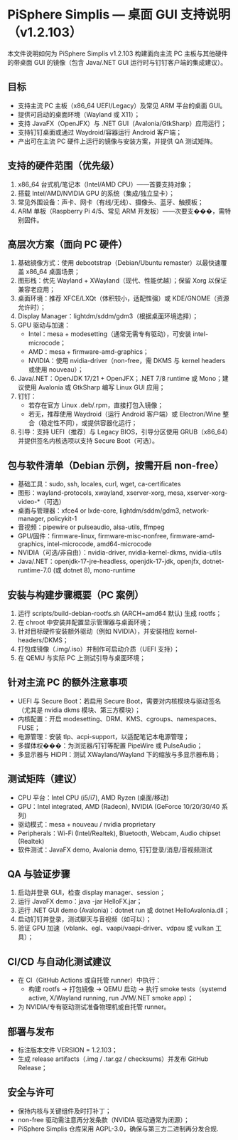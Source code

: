 # PiSphere Simplis — 桌面 GUI 支持说明（v1.2.103）

本文件说明如何为 PiSphere Simplis v1.2.103 构建面向主流 PC 主板与其他硬件的带桌面 GUI 的镜像（包含 Java/.NET GUI 运行时与钉钉客户端的集成建议）。

## 目标
- 支持主流 PC 主板（x86_64 UEFI/Legacy）及常见 ARM 平台的桌面 GUI。
- 提供可启动的桌面环境（Wayland 或 X11）；
- 支持 JavaFX（OpenJFX）与 .NET GUI（Avalonia/GtkSharp）应用运行；
- 支持钉钉桌面或通过 Waydroid/容器运行 Android 客户端；
- 产出可在主流 PC 硬件上运行的镜像与安装方案，并提供 QA 测试矩阵。

## 支持的硬件范围（优先级）
1. x86_64 台式机/笔记本（Intel/AMD CPU）——首要支持对象；
2. 搭载 Intel/AMD/NVIDIA GPU 的系统（集成/独立显卡）；
3. 常见外围设备：声卡、网卡（有线/无线）、摄像头、蓝牙、触摸板；
4. ARM 单板（Raspberry Pi 4/5、常见 ARM 开发板）——次要支���，需特别固件。

## 高层次方案（面向 PC 硬件）
1. 基础镜像方式：使用 debootstrap（Debian/Ubuntu remaster）以最快速覆盖 x86_64 桌面场景；
2. 图形栈：优先 Wayland + XWayland（现代、性能优越）；保留 Xorg 以保证兼容老应用；
3. 桌面环境：推荐 XFCE/LXQt（体积较小，适配性强）或 KDE/GNOME（资源允许时）；
4. Display Manager：lightdm/sddm/gdm3（根据桌面环境选择）；
5. GPU 驱动与加速：
   - Intel：mesa + modesetting（通常无需专有驱动），可安装 intel-microcode；
   - AMD：mesa + firmware-amd-graphics；
   - NVIDIA：使用 nvidia-driver（non-free，需 DKMS 与 kernel headers 或使用 nouveau）；
6. Java/.NET：OpenJDK 17/21 + OpenJFX；.NET 7/8 runtime 或 Mono；建议使用 Avalonia 或 GtkSharp 编写 Linux GUI 应用；
7. 钉钉：
   - 若存在官方 Linux .deb/.rpm，直接打包入镜像；
   - 若无，推荐使用 Waydroid（运行 Android 客户端）或 Electron/Wine 整合（稳定性不同），或提供容器化运行；
8. 引导：支持 UEFI（推荐）与 Legacy BIOS，引导分区使用 GRUB（x86_64）并提供签名内核选项以支持 Secure Boot（可选）。

## 包与软件清单（Debian 示例，按需开启 non-free）
- 基础工具：sudo, ssh, locales, curl, wget, ca-certificates
- 图形：wayland-protocols, xwayland, xserver-xorg, mesa, xserver-xorg-video-*（可选）
- 桌面与管理器：xfce4 or lxde-core, lightdm/sddm/gdm3, network-manager, policykit-1
- 音视频：pipewire or pulseaudio, alsa-utils, ffmpeg
- GPU/固件：firmware-linux, firmware-misc-nonfree, firmware-amd-graphics, intel-microcode, amd64-microcode
- NVIDIA（可选/非自由）：nvidia-driver, nvidia-kernel-dkms, nvidia-utils
- Java/.NET：openjdk-17-jre-headless, openjdk-17-jdk, openjfx, dotnet-runtime-7.0 (或 dotnet 8), mono-runtime

## 安装与构建步骤概要（PC 案例）
1. 运行 scripts/build-debian-rootfs.sh (ARCH=amd64 默认) 生成 rootfs；
2. 在 chroot 中安装并配置显示管理器与桌面环境；
3. 针对目标硬件安装额外驱动（例如 NVIDIA），并安装相应 kernel-headers/DKMS；
4. 打包成镜像（.img/.iso）并制作可启动介质（UEFI 支持）；
5. 在 QEMU 与实际 PC 上测试引导与桌面环境；

## 针对主流 PC 的额外注意事项
- UEFI 与 Secure Boot：若启用 Secure Boot，需要对内核模块与驱动签名（尤其是 nvidia dkms 模块、第三方模块）；
- 内核配置：开启 modesetting、DRM、KMS、cgroups、namespaces、FUSE；
- 电源管理：安装 tlp、acpi-support，以适配笔记本电源管理；
- 多媒体权���：为浏览器/钉钉等配置 PipeWire 或 PulseAudio；
- 多显示器与 HiDPI：测试 XWayland/Wayland 下的缩放与多显示器布局；

## 测试矩阵（建议）
- CPU 平台：Intel CPU (i5/i7), AMD Ryzen (桌面/移动)
- GPU：Intel integrated, AMD (Radeon), NVIDIA (GeForce 10/20/30/40 系列)
- 驱动模式：mesa + nouveau / nvidia proprietary
- Peripherals：Wi-Fi (Intel/Realtek), Bluetooth, Webcam, Audio chipset (Realtek)
- 软件测试：JavaFX demo, Avalonia demo, 钉钉登录/消息/音视频测试

## QA 与验证步骤
1. 启动并登录 GUI，检查 display manager、session；
2. 运行 JavaFX demo：java -jar HelloFX.jar；
3. 运行 .NET GUI demo (Avalonia)：dotnet run 或 dotnet HelloAvalonia.dll；
4. 启动钉钉并登录，测试聊天与音视频（如可以）；
5. 验证 GPU 加速（vblank、egl、vaapi/vaapi-driver、vdpau 或 vulkan 工具）；

## CI/CD 与自动化测试建议
- 在 CI（GitHub Actions 或自托管 runner）中执行：
  - 构建 rootfs -> 打包镜像 -> QEMU 启动 -> 执行 smoke tests（systemd active, X/Wayland running, run JVM/.NET smoke app）；
- 为 NVIDIA/专有驱动测试准备物理机或自托管 runner。

## 部署与发布
- 标注版本文件 VERSION = 1.2.103；
- 生成 release artifacts（.img / .tar.gz / checksums）并发布 GitHub Release；

## 安全与许可
- 保持内核与关键组件及时打补丁；
- non-free 驱动需注意再分发条款（NVIDIA 驱动通常为闭源）；
- PiSphere Simplis 仓库采用 AGPL-3.0，确保与第三方二进制再分发合规.